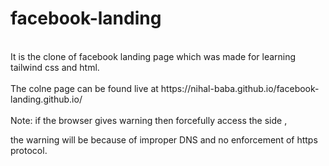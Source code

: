 # facebook-landing
<br>
It is the clone of facebook landing page which was made for learning tailwind css and html.
<br><br>
The colne page can be found live at https://nihal-baba.github.io/facebook-landing.github.io/
<br><br>
Note: if the browser gives warning then forcefully access the side ,
<br>
<p styles="padding-left:50px ;">the warning will be because of improper DNS and no enforcement of https protocol.</p>
